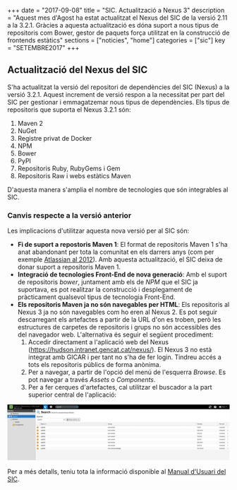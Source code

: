 +++
date        = "2017-09-08"
title       = "SIC. Actualització a Nexus 3"
description = "Aquest mes d'Agost ha estat actualitzat el Nexus del SIC de la versió 2.11 a la 3.2.1. Gràcies a aquesta actualització es dóna suport a nous tipus de repositoris com Bower, gestor de paquets força utilitzat en la construcció de frontends estàtics"
sections    = ["noticies", "home"]
categories  = ["sic"]
key         = "SETEMBRE2017"
+++

## Actualització del Nexus del SIC

S'ha actualitzat la versió del repositori de dependències del SIC (Nexus) a la versió 3.2.1. Aquest increment de versió respon a la necessitat per part del SIC per gestionar i emmagatzemar nous tipus de dependències. Els tipus de repositoris que suporta el Nexus 3.2.1 són:

1. Maven 2
2. NuGet
3. Registre privat de Docker
4. NPM
5. Bower
6. PyPI
7. Repositoris Ruby, RubyGems i Gem
8. Repositoris Raw i webs estàtics Maven

D'aquesta manera s'amplia el nombre de tecnologies que són integrables al SIC.

### Canvis respecte a la versió anterior

Les implicacions d'utilitzar aquesta nova versió per al SIC són:

* **Fi de suport a repostoris Maven 1**: El format de repositoris Maven 1 s'ha anat abandonant per tota la comunitat en els darrers anys (com per exemple [Atlassian al 2012](https://www.atlassian.com/blog/archives/shutting-down-maven-1-repositories-on-maven-atlassian-com)). Amb aquesta actualització, el SIC deixa de donar suport a repositoris Maven 1.
* **Integració de tecnologies Front-End de nova generació**: Amb el suport de repositoris *bower*, juntament amb els de *NPM* que el SIC ja suportava, es pot realitzar la construcció i desplegament de pràcticament qualsevol tipus de tecnologia Front-End.
* **Els repositoris Maven ja no són navegables per HTML**: Els repositoris al Nexus 3 ja no són navegables com ho eren al Nexus 2. Es pot seguir descarregant els artefactes a partir de la URL d'on es troben, però les estructures de carpetes de repositoris i grups no són accessibles des del navegador web. L'alternativa és seguir el següent procediment:
	1. Accedir directament a l'aplicació web del Nexus (https://hudson.intranet.gencat.cat/nexus/). El Nexus 3 no està integrat amb GICAR i per tant no s'ha de fer login. Tindreu accés a tots els repositoris públics de forma anònima.
	2. Per a navegar, a partir de l'opció del menú de l'esquerra *Browse*. Es pot navegar a través *Assets* o *Components*.
	3. Per a fer cerques d'artefactes, cal utilitzar el buscador a la part superior central de l'aplicació:

![Exemple de cerca al Nexus 3](/images/news/SIC-cerca-Nexus3.png "Exemple de cerca al Nexus 3")

Per a més detalls, teniu tota la informació disponible al [Manual d'Usuari del SIC](http://canigo.ctti.gencat.cat/related/sic/2.0/manual-usuari.pdf).

